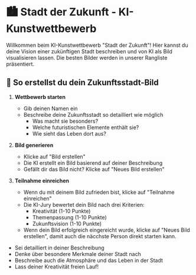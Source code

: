 # 🏙️ Stadt der Zukunft - KI-Kunstwettbewerb

Willkommen beim KI-Kunstwettbewerb "Stadt der Zukunft"! Hier kannst du deine Vision einer zukünftigen Stadt beschreiben und von KI als Bild visualisieren lassen. Die besten Bilder werden in unserer Rangliste präsentiert.

## 🎨 So erstellst du dein Zukunftsstadt-Bild

1. **Wettbewerb starten**
   - Gib deinen Namen ein
   - Beschreibe deine Zukunftsstadt so detailliert wie möglich
     - Was macht sie besonders?
     - Welche futuristischen Elemente enthält sie?
     - Wie sieht das Leben dort aus?

2. **Bild generieren**
   - Klicke auf "Bild erstellen"
   - Die KI erstellt ein Bild basierend auf deiner Beschreibung
   - Gefällt dir das Bild nicht? Klicke auf "Neues Bild erstellen"

3. **Teilnahme einreichen**
   - Wenn du mit deinem Bild zufrieden bist, klicke auf "Teilnahme einreichen"
   - Die KI-Jury bewertet dein Bild nach drei Kriterien:
     - Kreativität (1-10 Punkte)
     - Themenpassung (1-10 Punkte)
     - Zukunftsvision (1-10 Punkte)
   - Wenn dein Bild erfolgreich eingereicht wurde, klicke auf "Neues Bild erstellen", damit auch die näcchste Person direkt starten kann.

- Sei detailliert in deiner Beschreibung
- Denke über besondere Merkmale deiner Stadt nach
- Beschreibe auch die Atmosphäre und das Leben in der Stadt
- Lass deiner Kreativität freien Lauf!
